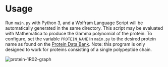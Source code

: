 # Usage
Run `main.py` with Python 3, and a Wolfram Language Script will be automatically generated in the same directory. This script may be evaluated with Mathematica to produce the Gamma polynomial of the protein.
To configure, set the variable `PROTEIN_NAME` in `main.py` to the desired protein name as found on the [Protein Data Bank](https://www.rcsb.org/).
Note: this program is only designed to work for proteins consisting of a single polypeptide chain.

![protein-1R02-graph](https://user-images.githubusercontent.com/38050380/128295577-9e542f78-b4a2-4f04-a6c4-53b3bd1e6157.png)

